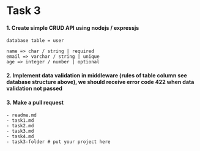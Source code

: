 # Task 3

#### 1. Create simple CRUD API using nodejs / expressjs

`database table = user`

```
name => char / string | required
email => varchar / string | unique
age => integer / number | optional
```

#### 2. Implement data validation in middleware (rules of table column see database structure above), we should receive error code 422 when data validation not passed

#### 3. Make a pull request 
```
- readme.md
- task1.md
- task2.md
- task3.md
- task4.md
- task3-folder # put your project here
```
